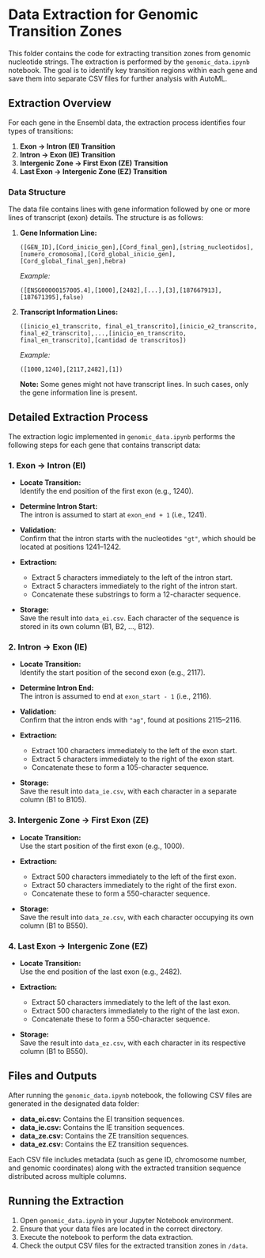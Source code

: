 # Data Extraction for Genomic Transition Zones

This folder contains the code for extracting transition zones from genomic nucleotide strings. The extraction is performed by the `genomic_data.ipynb` notebook. The goal is to identify key transition regions within each gene and save them into separate CSV files for further analysis with AutoML.

## Extraction Overview

For each gene in the Ensembl data, the extraction process identifies four types of transitions:

1. **Exon → Intron (EI) Transition**
2. **Intron → Exon (IE) Transition**
3. **Intergenic Zone → First Exon (ZE) Transition**
4. **Last Exon → Intergenic Zone (EZ) Transition**

### Data Structure

The data file contains lines with gene information followed by one or more lines of transcript (exon) details. The structure is as follows:

1. **Gene Information Line:**

   ```
   ([GEN_ID],[Cord_inicio_gen],[Cord_final_gen],[string_nucleotidos],[numero_cromosoma],[Cord_global_inicio_gen],[Cord_global_final_gen],hebra)
   ```

   *Example:*

   ```
   ([ENSG00000157005.4],[1000],[2482],[...],[3],[187667913],[187671395],false)
   ```

2. **Transcript Information Lines:**

   ```
   ([inicio_e1_transcrito, final_e1_transcrito],[inicio_e2_transcrito, final_e2_transcrito],...,[inicio_en_transcrito, final_en_transcrito],[cantidad de transcritos])
   ```

   *Example:*

   ```
   ([1000,1240],[2117,2482],[1])
   ```

   **Note:** Some genes might not have transcript lines. In such cases, only the gene information line is present.

## Detailed Extraction Process

The extraction logic implemented in `genomic_data.ipynb` performs the following steps for each gene that contains transcript data:

### 1. Exon → Intron (EI)

- **Locate Transition:**  
  Identify the end position of the first exon (e.g., 1240).

- **Determine Intron Start:**  
  The intron is assumed to start at `exon_end + 1` (i.e., 1241).

- **Validation:**  
  Confirm that the intron starts with the nucleotides `"gt"`, which should be located at positions 1241–1242.

- **Extraction:**  
  - Extract 5 characters immediately to the left of the intron start.
  - Extract 5 characters immediately to the right of the intron start.
  - Concatenate these substrings to form a 12-character sequence.

- **Storage:**  
  Save the result into `data_ei.csv`. Each character of the sequence is stored in its own column (B1, B2, …, B12).

### 2. Intron → Exon (IE)

- **Locate Transition:**  
  Identify the start position of the second exon (e.g., 2117).

- **Determine Intron End:**  
  The intron is assumed to end at `exon_start - 1` (i.e., 2116).

- **Validation:**  
  Confirm that the intron ends with `"ag"`, found at positions 2115–2116.

- **Extraction:**  
  - Extract 100 characters immediately to the left of the exon start.
  - Extract 5 characters immediately to the right of the exon start.
  - Concatenate these to form a 105-character sequence.

- **Storage:**  
  Save the result into `data_ie.csv`, with each character in a separate column (B1 to B105).

### 3. Intergenic Zone → First Exon (ZE)

- **Locate Transition:**  
  Use the start position of the first exon (e.g., 1000).

- **Extraction:**  
  - Extract 500 characters immediately to the left of the first exon.
  - Extract 50 characters immediately to the right of the first exon.
  - Concatenate these to form a 550-character sequence.

- **Storage:**  
  Save the result into `data_ze.csv`, with each character occupying its own column (B1 to B550).

### 4. Last Exon → Intergenic Zone (EZ)

- **Locate Transition:**  
  Use the end position of the last exon (e.g., 2482).

- **Extraction:**  
  - Extract 50 characters immediately to the left of the last exon.
  - Extract 500 characters immediately to the right of the last exon.
  - Concatenate these to form a 550-character sequence.

- **Storage:**  
  Save the result into `data_ez.csv`, with each character in its respective column (B1 to B550).

## Files and Outputs

After running the `genomic_data.ipynb` notebook, the following CSV files are generated in the designated data folder:

- **data_ei.csv:** Contains the EI transition sequences.
- **data_ie.csv:** Contains the IE transition sequences.
- **data_ze.csv:** Contains the ZE transition sequences.
- **data_ez.csv:** Contains the EZ transition sequences.

Each CSV file includes metadata (such as gene ID, chromosome number, and genomic coordinates) along with the extracted transition sequence distributed across multiple columns.

## Running the Extraction

1. Open `genomic_data.ipynb` in your Jupyter Notebook environment.
2. Ensure that your data files are located in the correct directory.
3. Execute the notebook to perform the data extraction.
4. Check the output CSV files for the extracted transition zones in `/data`.